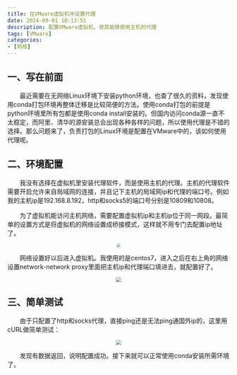```yaml
---
title: 在VMware虚拟机中设置代理
date: 2024-09-01 10:13:51
description: 配置VMware虚拟机，使其能够使用主机的代理
tags: [VMware]
categories: 
- [网络]
---
```


## 一、写在前面

&emsp;&emsp;最近需要在无网络Linux环境下安装python环境，也查了很久的资料，发现使用conda打包环境再整体迁移是比较简便的方法。使用conda打包的前提是python环境里所有包都是使用conda install安装的。但国内访问conda源一直不太稳定，而阿里、清华的源安装总会出现各种各样的问题，所以使用代理是不错的选择。那么问题来了，负责打包的Linux环境是配置在VMware中的，该如何使用代理呢。

## 二、环境配置

&emsp;&emsp;我没有选择在虚拟机里安装代理软件，而是使用主机的代理。主机的代理软件需要开启允许来自局域网的连接，并且记下主机的局域网ip和代理的端口号。例如我的主机ip是192.168.8.192，http和socks5的端口号分别是10809和10808。

&emsp;&emsp;为了虚拟机能访问主机网络，需要配置虚拟机ip和主机ip位于同一网段。最简单的设置方式是将虚拟机的网络设置成桥接模式，这样就不用专门去配置ip地址了。

<p align="center">
    <img src="https://image.xsyn.me/file/bf0eabc9298abd3a8ad0d.png" style="zoom:50%;" />
</p>

&emsp;&emsp;网络设置好以后进入虚拟机。我使用的是centos7，进入之后在右上角的网络设置network-network proxy里面把主机ip和代理端口填进去，就配置好了。

<p align="center">
    <img src="https://image.xsyn.me/file/7072e9b796294a84a4b68.png" style="zoom:70%;" />
</p>

## 三、简单测试

&emsp;&emsp;由于只配置了http和socks代理，直接ping还是无法ping通国外ip的，这里用cURL做简单测试：

<p align="center">
    <img src="https://image.xsyn.me/file/c6db065b14e49f403c56f.png" style="zoom:70%;" />
</p>

&emsp;&emsp;发现有数据返回，说明配置成功。接下来就可以正常使用conda安装所需环境了。
